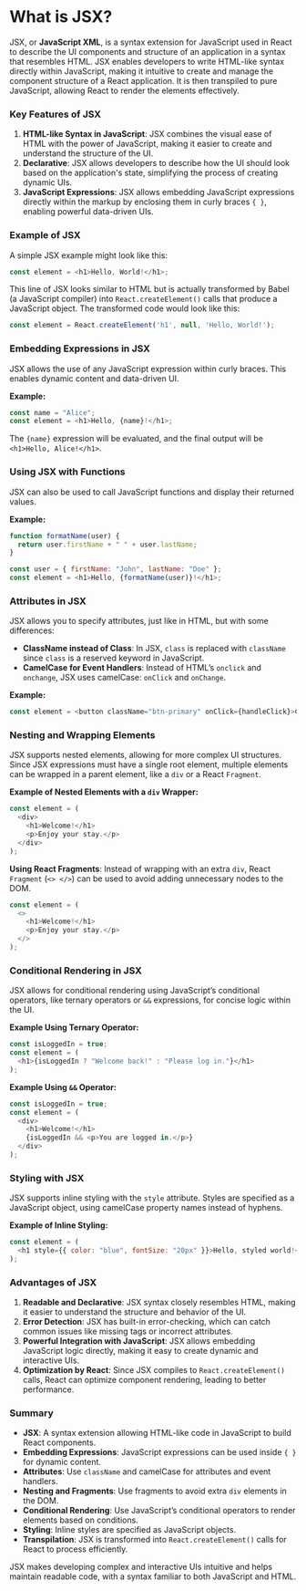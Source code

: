 # **What is JSX?**

JSX, or **JavaScript XML**, is a syntax extension for JavaScript used in React to describe the UI components and structure of an application in a syntax that resembles HTML. JSX enables developers to write HTML-like syntax directly within JavaScript, making it intuitive to create and manage the component structure of a React application. It is then transpiled to pure JavaScript, allowing React to render the elements effectively.

### Key Features of JSX
1. **HTML-like Syntax in JavaScript**: JSX combines the visual ease of HTML with the power of JavaScript, making it easier to create and understand the structure of the UI.
2. **Declarative**: JSX allows developers to describe how the UI should look based on the application's state, simplifying the process of creating dynamic UIs.
3. **JavaScript Expressions**: JSX allows embedding JavaScript expressions directly within the markup by enclosing them in curly braces `{ }`, enabling powerful data-driven UIs.

### Example of JSX
A simple JSX example might look like this:
```javascript
const element = <h1>Hello, World!</h1>;
```

This line of JSX looks similar to HTML but is actually transformed by Babel (a JavaScript compiler) into `React.createElement()` calls that produce a JavaScript object. The transformed code would look like this:
```javascript
const element = React.createElement('h1', null, 'Hello, World!');
```

### Embedding Expressions in JSX
JSX allows the use of any JavaScript expression within curly braces. This enables dynamic content and data-driven UI.

**Example:**
```javascript
const name = "Alice";
const element = <h1>Hello, {name}!</h1>;
```
The `{name}` expression will be evaluated, and the final output will be `<h1>Hello, Alice!</h1>`.

### Using JSX with Functions
JSX can also be used to call JavaScript functions and display their returned values. 

**Example:**
```javascript
function formatName(user) {
  return user.firstName + " " + user.lastName;
}

const user = { firstName: "John", lastName: "Doe" };
const element = <h1>Hello, {formatName(user)}!</h1>;
```

### Attributes in JSX
JSX allows you to specify attributes, just like in HTML, but with some differences:
- **ClassName instead of Class**: In JSX, `class` is replaced with `className` since `class` is a reserved keyword in JavaScript.
- **CamelCase for Event Handlers**: Instead of HTML’s `onclick` and `onchange`, JSX uses camelCase: `onClick` and `onChange`.

**Example:**
```javascript
const element = <button className="btn-primary" onClick={handleClick}>Click Me</button>;
```

### Nesting and Wrapping Elements
JSX supports nested elements, allowing for more complex UI structures. Since JSX expressions must have a single root element, multiple elements can be wrapped in a parent element, like a `div` or a React `Fragment`.

**Example of Nested Elements with a `div` Wrapper:**
```javascript
const element = (
  <div>
    <h1>Welcome!</h1>
    <p>Enjoy your stay.</p>
  </div>
);
```

**Using React Fragments**: Instead of wrapping with an extra `div`, React `Fragment` (`<> </>`) can be used to avoid adding unnecessary nodes to the DOM.
```javascript
const element = (
  <>
    <h1>Welcome!</h1>
    <p>Enjoy your stay.</p>
  </>
);
```

### Conditional Rendering in JSX
JSX allows for conditional rendering using JavaScript’s conditional operators, like ternary operators or `&&` expressions, for concise logic within the UI.

**Example Using Ternary Operator:**
```javascript
const isLoggedIn = true;
const element = (
  <h1>{isLoggedIn ? "Welcome back!" : "Please log in."}</h1>
);
```

**Example Using `&&` Operator:**
```javascript
const isLoggedIn = true;
const element = (
  <div>
    <h1>Welcome!</h1>
    {isLoggedIn && <p>You are logged in.</p>}
  </div>
);
```

### Styling with JSX
JSX supports inline styling with the `style` attribute. Styles are specified as a JavaScript object, using camelCase property names instead of hyphens.

**Example of Inline Styling:**
```javascript
const element = (
  <h1 style={{ color: "blue", fontSize: "20px" }}>Hello, styled world!</h1>
);
```

### Advantages of JSX
1. **Readable and Declarative**: JSX syntax closely resembles HTML, making it easier to understand the structure and behavior of the UI.
2. **Error Detection**: JSX has built-in error-checking, which can catch common issues like missing tags or incorrect attributes.
3. **Powerful Integration with JavaScript**: JSX allows embedding JavaScript logic directly, making it easy to create dynamic and interactive UIs.
4. **Optimization by React**: Since JSX compiles to `React.createElement()` calls, React can optimize component rendering, leading to better performance.

### Summary
- **JSX**: A syntax extension allowing HTML-like code in JavaScript to build React components.
- **Embedding Expressions**: JavaScript expressions can be used inside `{ }` for dynamic content.
- **Attributes**: Use `className` and camelCase for attributes and event handlers.
- **Nesting and Fragments**: Use fragments to avoid extra `div` elements in the DOM.
- **Conditional Rendering**: Use JavaScript’s conditional operators to render elements based on conditions.
- **Styling**: Inline styles are specified as JavaScript objects.
- **Transpilation**: JSX is transformed into `React.createElement()` calls for React to process efficiently. 

JSX makes developing complex and interactive UIs intuitive and helps maintain readable code, with a syntax familiar to both JavaScript and HTML.